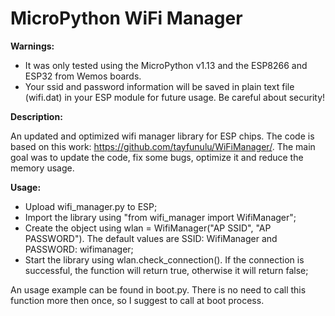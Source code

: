 # MicroPython WiFi Manager

<b>Warnings:</b>

- It was only tested using the MicroPython v1.13 and the ESP8266 and ESP32 from Wemos boards.
- Your ssid and password information will be saved in plain text file (wifi.dat) in your ESP module for future usage. Be careful about security!

<b>Description:</b>

An updated and optimized wifi manager library for ESP chips. The code is based on this work: https://github.com/tayfunulu/WiFiManager/.
The main goal was to update the code, fix some bugs, optimize it and reduce the memory usage.

<b>Usage:</b>

- Upload wifi_manager.py to ESP;
- Import the library using "from wifi_manager import WifiManager";
- Create the object using wlan = WifiManager("AP SSID", "AP PASSWORD"). The default values are SSID: WifiManager and PASSWORD: wifimanager;
- Start the library using wlan.check_connection(). If the connection is successful, the function will return true, otherwise it will return false;

An usage example can be found in boot.py. There is no need to call this function more then once, so I suggest to call at boot process.

